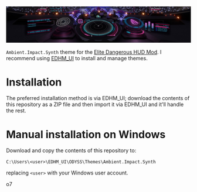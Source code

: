 ![A screenshot of the theme in-game](preview_full.jpg)

`Ambient.Impact.Synth` theme for the [Elite Dangerous HUD
Mod](https://github.com/psychicEgg/EDHM). I recommend using
[EDHM_UI](https://github.com/BlueMystical/EDHM_UI) to install and manage themes.

# Installation

The preferred installation method is via EDHM_UI; download the contents of this
repository as a ZIP file and then import it via EDHM_UI and it'll handle the
rest.

# Manual installation on Windows

Download and copy the contents of this repository to:

```
C:\Users\<user>\EDHM_UI\ODYSS\Themes\Ambient.Impact.Synth
```

replacing `<user>` with your Windows user account.

o7
